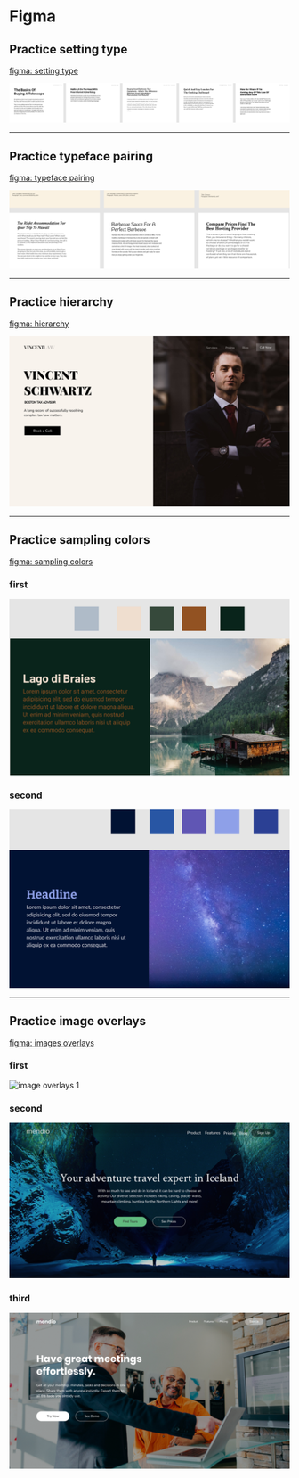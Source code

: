 # Figma

## Practice setting type

 [figma: setting type](https://www.figma.com/file/WRB09BwjJ78BXsTDQXSnRh/Practice%3A-Setting-Type-(Copy)?t=TTRiyVIe47Eutoln-1)
 
 ![setting type](/practice/Practice_Setting_Type.png)
 

***
 
 
## Practice typeface pairing

 [figma: typeface pairing](https://www.figma.com/file/MmWu5BZbpIkVrJIBMR4Pxm/Practice%3A-Typeface-Pairing-(Copy)?node-id=0%3A1&t=EYVkhF8J3Ineik1E-1)
 
  ![typeface pairing](/practice/Practice_Typeface_Pairing.png)
  
***  
  
  
## Practice hierarchy
    
[figma: hierarchy](https://www.figma.com/file/MdQax5bRtMf7I7KlJmDlOw/Practice%3A-Hierarchy-(Copy)?node-id=55%3A27&t=yoZpFdJyidRD8Np1-1)

  ![hierarchy](/practice/Practice_Hierarchy.png)

***
  
  
## Practice sampling colors

 [figma: sampling colors](https://www.figma.com/file/XDu9F0MBJ8pQjYKhHhwpBA/Practice%3A-Sampling-Colors-(Copy)?node-id=0%3A1&t=c5YA2NYvtmzdjyou-1)

### first

![sampling colors 1](/practice/Practice_Sampling_Colors_1.png)

### second

![sampling colors 2](/practice/Practice_Sampling_Colors_2.png)

***


## Practice image overlays

 [figma: images overlays](https://www.figma.com/file/icLxe5uEuFmJk53jlUPrK4/Practice%3A-Image-Overlays-(Copy)?t=2bOuGXuKV3Z9Ogw5-0)


### first

![image overlays 1](/practice/Practice_Image_Overlays_1.png)
 
### second

![image overlays 2](/practice/Practice_Image_Overlays_2.png)
 
### third

![image overlays 3](/practice/Practice_Image_Overlays_3.png)

